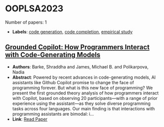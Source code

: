# OOPLSA2023

Number of papers: 1

- **Labels**: [code generation](../../labels/code_generation.md), [code completion](../../labels/code_completion.md), [empirical study](../../labels/empirical_study.md)

## [Grounded Copilot: How Programmers Interact with Code-Generating Models](paper_1.md)
- **Authors**: Barke, Shraddha and James, Michael B. and Polikarpova, Nadia
- **Abstract**: Powered by recent advances in code-generating models, AI assistants like Github Copilot promise to change the face of programming forever. But what is this new face of programming? We present the first grounded theory analysis of how programmers interact with Copilot, based on observing 20 participants—with a range of prior experience using the assistant—as they solve diverse programming tasks across four languages. Our main finding is that interactions with programming assistants are bimodal: i...
- **Link**: [Read Paper](https://doi.org/10.1145/3586030)
